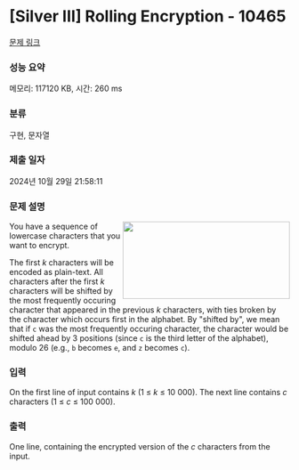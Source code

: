 # [Silver III] Rolling Encryption - 10465 

[문제 링크](https://www.acmicpc.net/problem/10465) 

### 성능 요약

메모리: 117120 KB, 시간: 260 ms

### 분류

구현, 문자열

### 제출 일자

2024년 10월 29일 21:58:11

### 문제 설명

<p><img alt="" src="https://www.acmicpc.net/upload/images2/snowball.jpg" style="float:right; height:139px; width:300px">You have a sequence of lowercase characters that you want to encrypt.</p>

<p>The first <em>k</em> characters will be encoded as plain-text. All characters after the first <em>k</em> characters will be shifted by the most frequently occuring character that appeared in the previous <em>k</em> characters, with ties broken by the character which occurs first in the alphabet. By "shifted by", we mean that if <code>c</code> was the most frequently occuring character, the character would be shifted ahead by 3 positions (since <code>c</code> is the third letter of the alphabet), modulo 26 (e.g., <code>b</code> becomes <code>e</code>, and <code>z</code> becomes <code>c</code>).</p>

### 입력 

 <p>On the first line of input contains <em>k</em> (1 ≤ <em>k</em> ≤ 10 000). The next line contains <em>c</em> characters (1 ≤ <em>c</em> ≤ 100 000).</p>

### 출력 

 <p>One line, containing the encrypted version of the <em>c</em> characters from the input.</p>

